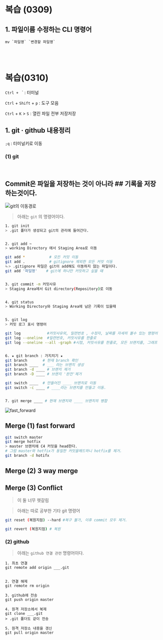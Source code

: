 # 복습 (0309)

## 1. 파일이름 수정하는 CLI 명령어 

```
mv `파일명` `변경할 파일명`
```
<br>
<br>

# 복습(0310)
`Ctrl + ` ` : 터미널

`Ctrl` + `Shift` + `p` : 도구 모음

`Ctrl` + `K` > `S` : 열린 파일 전부 저장저장

## 1. git · github 내용정리



`;q` : 터미널키로 이동
### **(1) git**
<br>

## Commit은 파일을 저장하는 것이 아니라 ## **기록을 저장하는것이다.**

![git의 이동경로](https://velog.velcdn.com/images%2Finjoon2019%2Fpost%2Fb2d9d9ce-72b4-41d4-9208-c802b7b3b309%2Fimage.png)

> 아래는 `git` 의 명령어이다.
 
```bash
1. git init 
> .git 폴더가 생성되고 git의 관리에 들어간다. 


2. git add ~ 
> working Directory 에서 Staging Area로 이동

git add *           # 모든 커밋 이동
git add .           # gitignore 제외한 모든 커밋 이동
ㄴ> .gitignore 파일은 git이 add해도 이동하지 않는 파일이다.
git add '파일명'    # git에 하나만 커밋하고 싶을 때


3. git commit -m 커밋사유 
> Staging Area에서 Git directory(Repository)로 이동


4. git status 
> Working Directory와 Staging Area에 남은 기록이 있을때


5. git log 
> 커밋 로그 표시 명령어

git log            #커밋사유외, 일련번호 , 수정자, 날짜를 자세히 볼수 있는 명령어
git log --oneline  #일련번호, 커밋사유를 한줄로 
git log --oneline --all -graph #시점, 커밋사유를 한줄로, 모든 브랜치를, 그래프 형태로


6. ★ git branch : 가지치기 ★
git branch       # 현재 branch 확인
git branch ____  # ___ 라는 브랜치 생성
git branch -d ____ # 브랜치 제거
git branch -D ____ # 브랜치 '완전'제거

git switch ____  # 만들어진 ____ 브랜치로 이동
git switch -c ____ # ____라는 브랜치를 만들고 이동.


7. git merge ____ # 현재 브랜치와 ____ 브랜치의 병합

```

![fast_forward](https://img1.daumcdn.net/thumb/R1280x0/?scode=mtistory2&fname=https%3A%2F%2Fblog.kakaocdn.net%2Fdn%2F2hSvT%2FbtqCkPJbfFD%2FKVCcLkKKmpJdAKqmBGeJv0%2Fimg.png)

## **Merge (1) fast forward**
```bash
git switch master
git merge hotfix
> master 브랜치에 C4 커밋을 head한다.
# 그럼 master와 hotfix가 동일한 커밋을헤드하니 hotfix를 제거.
git branch -d hotifx
```  
## **Merge (2) 3 way merge**
## **Merge (3) Conflict** 
> 이 둘 너무 헷갈림

>아래는 따로 공부한 기타 git 명령어
```bash
git reset (복원지점) --hard #복구 불가, 이후 commit 모두 제거.

git revert (복원지점) # 복원
```

### **(2) github**

> 아래는 `github 연결 관련` 명령어이다.

```
1. 최초 연결
git remote add origin ___.git 


2. 연결 해제
git remote rm origin

3. github에 전송
git push origin master

4. 원격 저장소에서 복제
git clone ___.git
> .git 폴더도 같이 전송

5. 원격 저장소 내용을 갱신
git pull origin master

```